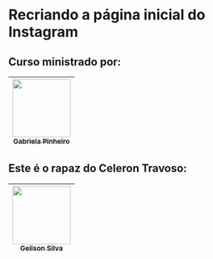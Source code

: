# Recriando a página inicial do Instagram

## Curso ministrado por:
[<img src="https://avatars1.githubusercontent.com/u/49404599?s=460&u=0a44d5acfb5a8d23a7279826b08027676c113038&v=4" width=115 > <br> <sub> Gabriela Pinheiro </sub>](https://github.com/SpruceGabriela) |
| :---: |

## Este é o rapaz do Celeron Travoso:
[<img src="https://media-exp1.licdn.com/dms/image/C4D03AQHsi1hR7KsH0w/profile-displayphoto-shrink_200_200/0?e=1611187200&v=beta&t=7flp75ZbSHkrzFZ6baJnktO4nbVyAfEM2TcDDvPDphw" width=115 > <br> <sub> Geilson Silva</sub>](https://www.linkedin.com/in/geilsonfidelis/) |
| :---: | 
